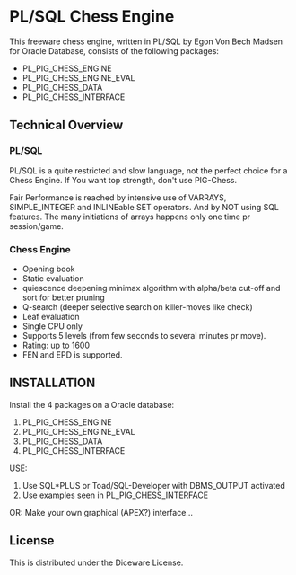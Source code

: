 # PL/SQL Chess Engine

This freeware chess engine, written in PL/SQL by Egon Von Bech Madsen for Oracle Database, consists of the following packages:

* PL\_PIG\_CHESS\_ENGINE
* PL\_PIG\_CHESS\_ENGINE\_EVAL
* PL\_PIG\_CHESS\_DATA
* PL\_PIG\_CHESS\_INTERFACE

## Technical Overview

### PL/SQL

PL/SQL is a quite restricted and slow language, not the perfect choice for a Chess Engine.
If You want top strength, don't use PIG-Chess.

Fair Performance is reached by intensive use of VARRAYS, SIMPLE\_INTEGER and INLINEable SET operators. And by NOT using SQL features. The many initiations of arrays happens only one time pr session/game.

### Chess Engine

* Opening book
* Static evaluation
* quiescence deepening minimax algorithm with alpha/beta cut-off and sort for better pruning
* Q-search (deeper selective search on killer-moves like check)
* Leaf evaluation
* Single CPU only
* Supports 5 levels (from few seconds to several minutes pr move).
* Rating: up to 1600
* FEN and EPD is supported.

## INSTALLATION
Install the 4 packages on a Oracle database:

1. PL\_PIG\_CHESS\_ENGINE
2. PL\_PIG\_CHESS\_ENGINE\_EVAL
3. PL\_PIG\_CHESS\_DATA
4. PL\_PIG\_CHESS\_INTERFACE

USE:

1. Use SQL*PLUS or Toad/SQL-Developer with DBMS\_OUTPUT activated
2. Use examples seen in PL\_PIG\_CHESS\_INTERFACE

OR:
Make your own graphical (APEX?) interface...

## License

This is distributed under the Diceware License.
